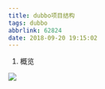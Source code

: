 ```yaml
---
title: dubbo项目结构
tags: dubbo
abbrlink: 62824
date: 2018-09-20 19:15:02
---
```


1. 概览

![](/assets/dubbo/TIM截图20180920200955.png)

